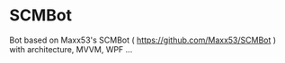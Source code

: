 # SCMBot
Bot based on Maxx53's SCMBot ( https://github.com/Maxx53/SCMBot ) with architecture, MVVM, WPF ...
